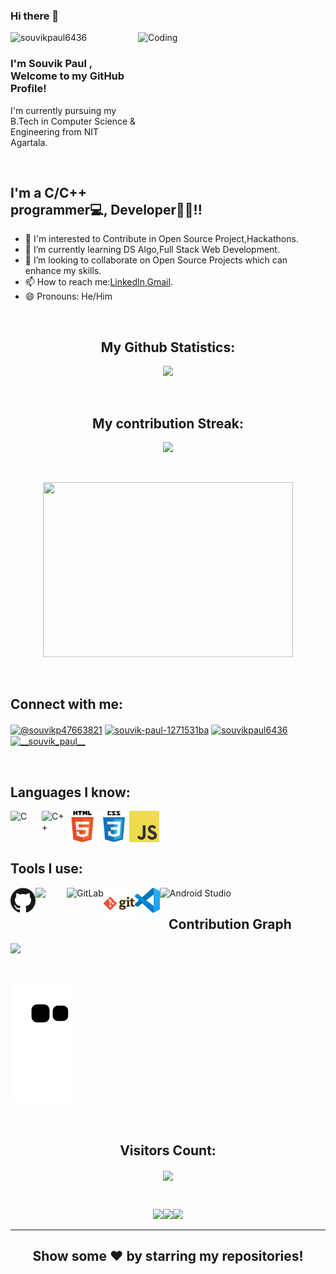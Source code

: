 


### Hi there 👋

<img align="right" alt="Coding" width="300" height="250" src="https://github.com/Ayushparikh-code/Ayushparikh-code/blob/main/coding-freak%20(1).gif">
<p align="left"> <img src="https://komarev.com/ghpvc/?username=souvikpaul6436&label=Profile%20views&color=0e75b6&style=flat" alt="souvikpaul6436" /> </p>

### I'm Souvik Paul , Welcome to my GitHub Profile!

I'm currently pursuing my B.Tech in Computer Science & Engineering from NIT Agartala.


<br />


## I'm a C/C++ programmer💻, Developer👨‍💻!!
- 🔭 I'm interested to Contribute in Open Source Project,Hackathons.
- 🌱 I’m currently learning DS Algo,Full Stack Web Development.
- 👯 I’m looking to collaborate on Open Source Projects which can enhance my skills.
- 📫 How to reach me:[LinkedIn](https://www.linkedin.com/in/souvik-paul-1271531ba/),[Gmail](mailto:souvikpaul6436@gmail.com).
- 😄 Pronouns: He/Him 

<br />

<!-- GitHub Stats -->
<h2 align="center">My Github Statistics: </h2>   
  
<p align="center">
<img src=https://github-readme-stats.vercel.app/api?username=souvikpaul6436&&show_icons=true&title_color=ffba2c&icon_color=bb2acf&text_color=daf7dc&bg_color=151515 />
</p>

<br />

<!-- GitHub Stats -->
<h2 align="center">My contribution Streak: </h2>

<p align="center">
<img src=https://github-readme-streak-stats.herokuapp.com/?user=souvikpaul6436&theme=dark&hide_border=true&background=0D1117&stroke=0000%22/>
</p>  

<br />

 <p align="center">
  <img  width="400px" height="280px" src="https://media.giphy.com/media/3o7qE1YN7aBOFPRw8E/giphy.gif">
</p>

<br />

## Connect with me:</h3>
<p align="left">
<a href="https://twitter.com/@souvikp47663821" target="blank"><img align="center" src="https://raw.githubusercontent.com/rahuldkjain/github-profile-readme-generator/master/src/images/icons/Social/twitter.svg" alt="@souvikp47663821" height="30" width="40" /></a>
<a href="https://linkedin.com/in/souvik-paul-1271531ba" target="blank"><img align="center" src="https://image0.flaticon.com/icons/png/128/174/174857.png" alt="souvik-paul-1271531ba" height="30" width="30" /></a>
<a href="https://fb.com/souvikpaul6436" target="blank"><img align="center" src="https://raw.githubusercontent.com/rahuldkjain/github-profile-readme-generator/master/src/images/icons/Social/facebook.svg" alt="souvikpaul6436" height="30" width="40" /></a>
<a href="https://instagram.com/__souvik_paul__" target="blank"><img align="center" src="https://raw.githubusercontent.com/rahuldkjain/github-profile-readme-generator/master/src/images/icons/Social/instagram.svg" alt="__souvik_paul__" height="30" width="40" /></a>
</p>

<br />

## Languages I know:

<img align = "left" src="https://img.icons8.com/color/100/000000/c-programming.png" alt="C" width="50px" />

<img align="left" alt="C++" width="40px" src="https://user-images.githubusercontent.com/42747200/46140125-da084900-c26d-11e8-8ea7-c45ae6306309.png" />

<img align="left" alt="HTML5" width="50px" src="https://raw.githubusercontent.com/github/explore/80688e429a7d4ef2fca1e82350fe8e3517d3494d/topics/html/html.png" />

<img align="left" alt="CSS3" width="50px" src="https://raw.githubusercontent.com/github/explore/80688e429a7d4ef2fca1e82350fe8e3517d3494d/topics/css/css.png" />

<img align = "left" src="https://raw.githubusercontent.com/github/explore/80688e429a7d4ef2fca1e82350fe8e3517d3494d/topics/javascript/javascript.png" alt="JavaScript" width="48" height="50" />

</p>

<br />
<br />
<br />

## Tools I use:

<img align="left" alt="GitHub" width="40px" src="https://raw.githubusercontent.com/github/explore/78df643247d429f6cc873026c0622819ad797942/topics/github/github.png" />
<img align = "left" width="50px" src="https://img.icons8.com/fluent/96/000000/sublime-text.png"/>
<img align="left" src="https://img.icons8.com/color/50/000000/gitlab.png" alt = "GitLab"/>

<img align="left" alt="Git" width="50px" src="https://raw.githubusercontent.com/github/explore/80688e429a7d4ef2fca1e82350fe8e3517d3494d/topics/git/git.png" />
<img align="left" alt="Visual Studio Code" width="40px"  height="40px" src="https://raw.githubusercontent.com/github/explore/80688e429a7d4ef2fca1e82350fe8e3517d3494d/topics/visual-studio-code/visual-studio-code.png" />
<img alt = "Android Studio" width="50" height="50" src="https://1.bp.blogspot.com/-LgTa-xDiknI/X4EflN56boI/AAAAAAAAPuk/24YyKnqiGkwRS9-_9suPKkfsAwO4wHYEgCLcBGAsYHQ/s0/image9.png" />


<br />
<!-- Visitors Count -->
<h2 align="center"> Contribution Graph </h2>

![](https://activity-graph.herokuapp.com/graph?username=souvikpaul6436&theme=react-dark&hide_border=true&area=true)

<br />

![Snake animation](https://github.com/rafaballerini/rafaballerini/blob/output/github-contribution-grid-snake.svg)

<br />

<!-- Visitors Count -->
<h2 align="center">Visitors Count: </h2>    
<p align="center"><img align="center" src="https://profile-counter.glitch.me/{souvikpaul6436}/count.svg" /></p> 
<!-- https://cdn4.iconfinder.com/data/icons/logos-and-brands/512/189_Kaggle_logo_logos-512 -->
<br />

<p align="center">
<img align="" height='120px' src="https://github.com/aryashah2k/aryashah2k/blob/main/assets/Geometric%20White.gif" /><img align="" height='120px' src="https://raw.githubusercontent.com/rodrigograca31/rodrigograca31/master/matrix.svg" /><img align="" height='120px' src="https://github.com/aryashah2k/aryashah2k/blob/main/assets/Geometric%20White.gif" />
</p>
<hr>


  
 <!-- Ending -->
<h2 align="center">Show some ❤️ by starring my repositories! </h2 

  


